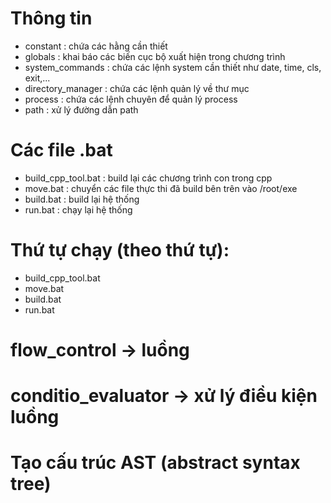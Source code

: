 # Thông tin
- constant : chứa các hằng cần thiết
- globals : khai báo các biến cục bộ xuất hiện trong chương trình
- system_commands : chứa các lệnh system cần thiết như date, time, cls, exit,...
- directory_manager : chứa các lệnh quản lý về thư mục
- process : chứa các lệnh chuyên để quản lý process
- path : xử lý đường dẫn path
# Các file .bat
- build_cpp_tool.bat : build lại các chương trình con trong cpp
- move.bat : chuyển các file thực thi đã build bên trên vào /root/exe
- build.bat : build lại hệ thống
- run.bat : chạy lại hệ thống

# Thứ tự chạy (theo thứ tự):
- build_cpp_tool.bat
- move.bat
- build.bat
- run.bat

# flow_control -> luồng
# conditio_evaluator -> xử lý điều kiện luồng
# Tạo cấu trúc AST (abstract syntax tree)